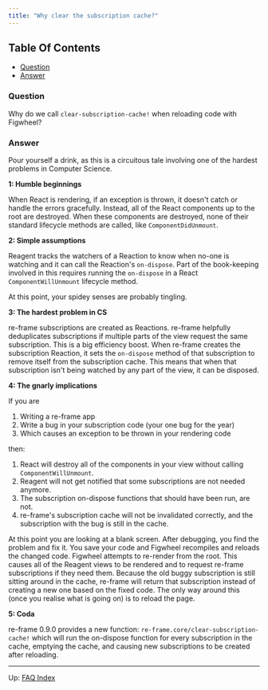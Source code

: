 ```yaml
---
title: "Why clear the subscription cache?"
---
```


<!-- START doctoc generated TOC please keep comment here to allow auto update -->
<!-- DON'T EDIT THIS SECTION, INSTEAD RE-RUN doctoc TO UPDATE -->
## Table Of Contents

- [Question](#question)
- [Answer](#answer)

<!-- END doctoc generated TOC please keep comment here to allow auto update -->

### Question

Why do we call `clear-subscription-cache!` when reloading code with Figwheel?

### Answer

Pour yourself a drink, as this is a circuitous tale involving one of the hardest
problems in Computer Science.

**1: Humble beginnings**

When React is rendering, if an exception is thrown, it doesn't catch or
handle the errors gracefully. Instead, all of the React components up to
the root are destroyed. When these components are destroyed, none of their
standard lifecycle methods are called, like `ComponentDidUnmount`.


**2: Simple assumptions**

Reagent tracks the watchers of a Reaction to know when no-one is watching and
it can call the Reaction's `on-dispose`. Part of the book-keeping involved in
this requires running the `on-dispose` in a React `ComponentWillUnmount` lifecycle
method.

At this point, your spidey senses are probably tingling.

**3: The hardest problem in CS**

re-frame subscriptions are created as Reactions. re-frame helpfully deduplicates
subscriptions if multiple parts of the view request the same subscription. This
is a big efficiency boost. When re-frame creates the subscription Reaction, it
sets the `on-dispose` method of that subscription to remove itself from the
subscription cache. This means that when that subscription isn't being watched
by any part of the view, it can be disposed.

**4: The gnarly implications**

If you are

1. Writing a re-frame app
2. Write a bug in your subscription code (your one bug for the year)
3. Which causes an exception to be thrown in your rendering code

then:

1. React will destroy all of the components in your view without calling `ComponentWillUnmount`.
2. Reagent will not get notified that some subscriptions are not needed anymore.
3. The subscription on-dispose functions that should have been run, are not.
4. re-frame's subscription cache will not be invalidated correctly, and the subscription with the bug
   is still in the cache.

At this point you are looking at a blank screen. After debugging, you find the problem and fix it.
You save your code and Figwheel recompiles and reloads the changed code. Figwheel attempts to re-render
from the root. This causes all of the Reagent views to be rendered and to request re-frame subscriptions
if they need them. Because the old buggy subscription is still sitting around in the cache, re-frame
will return that subscription instead of creating a new one based on the fixed code. The only way around
this (once you realise what is going on) is to reload the page.

**5: Coda**

re-frame 0.9.0 provides a new function: `re-frame.core/clear-subscription-cache!` which will run the
on-dispose function for every subscription in the cache, emptying the cache, and causing new subscriptions
to be created after reloading.

***

Up:  [FAQ Index](README.md)&nbsp;&nbsp;&nbsp;&nbsp;&nbsp;&nbsp;
